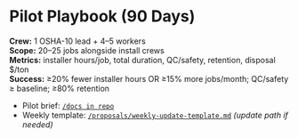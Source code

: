 # Pilot Playbook (90 Days)

**Crew:** 1 OSHA-10 lead + 4–5 workers  
**Scope:** 20–25 jobs alongside install crews  
**Metrics:** installer hours/job, total duration, QC/safety, retention, disposal $/ton  
**Success:** ≥20% fewer installer hours OR ≥15% more jobs/month; QC/safety ≥ baseline; ≥80% retention

- Pilot brief: [`/docs in repo`](https://github.com/justindbilyeu/2ndStory-Services/tree/main/proposals)
- Weekly template: [`/proposals/weekly-update-template.md`](https://github.com/justindbilyeu/2ndStory-Services/blob/main/docs/pilot/weekly-update-template.md) *(update path if needed)*
